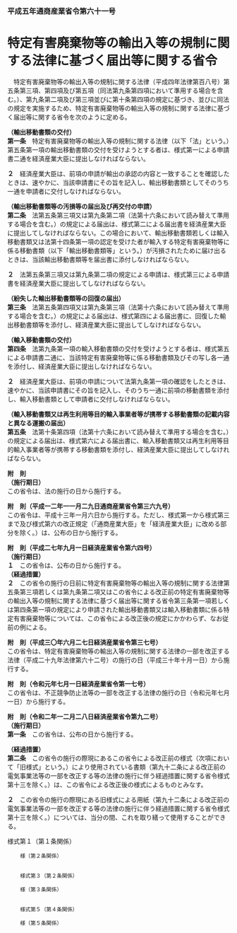 ### 平成五年通商産業省令第六十一号  
# 特定有害廃棄物等の輸出入等の規制に関する法律に基づく届出等に関する省令  
　特定有害廃棄物等の輸出入等の規制に関する法律（平成四年法律第百八号）第五条第三項、第四項及び第五項（同法第九条第四項において準用する場合を含む。）、第九条第二項及び第三項並びに第十条第四項の規定に基づき、並びに同法の規定を実施するため、特定有害廃棄物等の輸出入等の規制に関する法律に基づく届出等に関する省令を次のように定める。  
  
**（輸出移動書類の交付）**  
**第一条**　特定有害廃棄物等の輸出入等の規制に関する法律（以下「法」という。）第五条第一項の輸出移動書類の交付を受けようとする者は、様式第一による申請書二通を経済産業大臣に提出しなければならない。  
  
**２**　経済産業大臣は、前項の申請が輸出の承認の内容と一致することを確認したときは、速やかに、当該申請書にその旨を記入し、輸出移動書類としてそのうち一通を申請者に交付しなければならない。  
  
**（輸出移動書類等の汚損等の届出及び再交付の申請）**  
**第二条**　法第五条第三項又は第九条第二項（法第十六条において読み替えて準用する場合を含む。）の規定による届出は、様式第二による届出書を経済産業大臣に提出してしなければならない。この場合において、輸出移動書類若しくは輸入移動書類又は法第十四条第一項の認定を受けた者が輸入する特定有害廃棄物等に係る移動書類（以下「輸出移動書類等」という。）が汚損されたために届け出るときは、当該輸出移動書類等を届出書に添付しなければならない。  
  
**２**　法第五条第三項又は第九条第二項の規定による申請は、様式第三による申請書を経済産業大臣に提出してしなければならない。  
  
**（紛失した輸出移動書類等の回復の届出）**  
**第三条**　法第五条第四項又は第九条第三項（法第十六条において読み替えて準用する場合を含む。）の規定による届出は、様式第四による届出書に、回復した輸出移動書類等を添付し、経済産業大臣に提出してしなければならない。  
  
**（輸入移動書類の交付）**  
**第四条**　法第九条第一項の輸入移動書類の交付を受けようとする者は、様式第五による申請書二通に、当該特定有害廃棄物等に係る移動書類及びその写し各一通を添付し、経済産業大臣に提出しなければならない。  
  
**２**　経済産業大臣は、前項の申請について法第九条第一項の確認をしたときは、速やかに、当該申請書にその旨を記入し、そのうち一通に前項の移動書類を添付し、輸入移動書類として申請者に交付しなければならない。  
  
**（輸入移動書類又は再生利用等目的輸入事業者等が携帯する移動書類の記載内容と異なる運搬の届出）**  
**第五条**　法第十条第四項（法第十六条において読み替えて準用する場合を含む。）の規定による届出は、様式第六による届出書に、輸入移動書類又は再生利用等目的輸入事業者等が携帯する移動書類を添付し、経済産業大臣に提出してしなければならない。  
  
**附　則**  
**（施行期日）**  
この省令は、法の施行の日から施行する。  
  
**附　則（平成一二年一一月二九日通商産業省令第三六九号）**  
この省令は、平成十三年一月六日から施行する。ただし、様式第一から様式第三まで及び様式第六の改正規定（「通商産業大臣」を「経済産業大臣」に改める部分を除く。）は、公布の日から施行する。  
  
**附　則（平成二七年九月一日経済産業省令第六四号）**  
**（施行期日）**  
**１**　この省令は、公布の日から施行する。  
**（経過措置）**  
**２**　この省令の施行の日前に特定有害廃棄物等の輸出入等の規制に関する法律第五条第三項若しくは第九条第二項又はこの省令による改正前の特定有害廃棄物等の輸出入等の規制に関する法律に基づく届出等に関する省令第三条第一項若しくは第四条第一項の規定により申請された輸出移動書類又は輸入移動書類に係る特定有害廃棄物等については、この省令による改正後の規定にかかわらず、なお従前の例による。  
  
**附　則（平成三〇年六月二七日経済産業省令第三七号）**  
この省令は、特定有害廃棄物等の輸出入等の規制に関する法律の一部を改正する法律（平成二十九年法律第六十二号）の施行の日（平成三十年十月一日）から施行する。  
  
**附　則（令和元年七月一日経済産業省令第一七号）**  
この省令は、不正競争防止法等の一部を改正する法律の施行の日（令和元年七月一日）から施行する。  
  
**附　則（令和二年一二月二八日経済産業省令第九二号）**  
**（施行期日）**  
**第一条**　この省令は、公布の日から施行する。  
  
**（経過措置）**  
**第二条**　この省令の施行の際現にあるこの省令による改正前の様式（次項において「旧様式」という。）により使用されている書類（第九十二条による改正前の電気事業法等の一部を改正する等の法律の施行に伴う経過措置に関する省令様式第十三を除く。）は、この省令による改正後の様式によるものとみなす。  
  
**２**　この省令の施行の際現にある旧様式による用紙（第九十二条による改正前の電気事業法等の一部を改正する等の法律の施行に伴う経過措置に関する省令様式第十三を除く。）については、当分の間、これを取り繕って使用することができる。  
  
様式第１（第１条関係）
          
        様（第２条関係）  

          
        様式第３（第２条関係）
          
        様（第３条関係）  

          
        様式第５（第４条関係）
          
        様（第５条関係）  

          
        